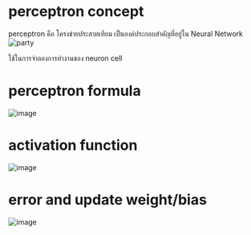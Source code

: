 # perceptron concept
perceptron คือ โครงข่ายประสาทเทียม เป็นองค์ประกอบสำคัญที่อยู่ใน Neural Network
![party](https://github.com/user-attachments/assets/50f645ef-1977-4120-b018-430fc0de3b91)

ใช้ในการจำลองการทำงานของ neuron cell

# perceptron formula
![image](https://github.com/user-attachments/assets/f42b8a0b-4ff1-44c2-9be3-5e1af87d4d11)


# activation function
![image](https://github.com/user-attachments/assets/35c5bd62-b79a-41ef-a9d8-103598967ce0)


# error and update weight/bias
![image](https://github.com/user-attachments/assets/c62d7b81-7bc1-4391-b7ee-f24130716013)
